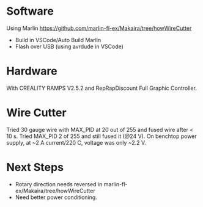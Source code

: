 Software
==========
Using Marlin https://github.com/marlin-fl-ex/Makaira/tree/howWireCutter
- Build in VSCode/Auto Build Marlin
- Flash over USB (using avrdude in VSCode)

Hardware
============
With CREALITY RAMPS V2.5.2 and RepRapDiscount Full Graphic Controller.

Wire Cutter
==============
Tried 30 gauge wire with MAX_PID at 20 out of 255 and fused wire after < 10 s.
Tried MAX_PID 2 of 255 and still fused it (@24 V). On benchtop power supply, at ~2 A current/220 C, voltage was only ~2.2 V.

Next Steps
===========
- Rotary direction needs reversed in marlin-fl-ex/Makaira/tree/howWireCutter
- Need better power conditioning.
